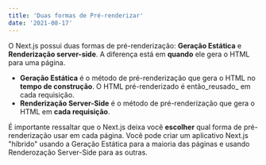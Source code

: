 ```yaml
---
title: 'Duas formas de Pré-renderizar'
date: '2021-08-17'
---
```


O Next.js possui duas formas de pré-renderização: **Geração Estática** e **Renderização server-side**. A diferença está em **quando** ele gera o HTML para uma página.

- **Geração Estática** é o método de pré-renderização que gera o HTML no **tempo de construção**. O HTML pré-renderizado é então_reusado_ em cada requisição.
- **Renderização Server-Side** é o método de pré-renderização que gera o HTML em **cada requisição**.

É importante ressaltar que o Next.js deixa você **escolher** qual forma de pré-renderização usar em cada página. Você pode criar um aplicativo Next.js "híbrido" usando a Geração Estática para a maioria das páginas e usando Renderozação Server-Side para as outras.
